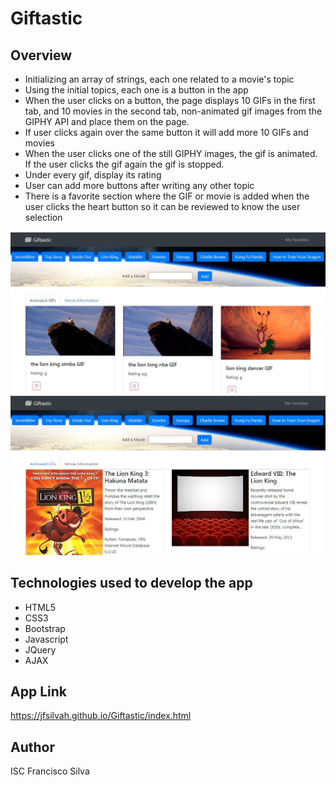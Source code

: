 # Giftastic

## Overview 

* Initializing an array of strings, each one related to a movie's topic
* Using the initial topics, each one is a button in the app
* When the user clicks on a button, the page displays 10 GIFs in the first tab, and 10 movies in the second tab, non-animated gif images from the GIPHY API and place them on the page.
* If user clicks again over the same button it will add more 10 GIFs and movies
* When the user clicks one of the still GIPHY images, the gif is animated. If the user clicks the gif again the gif is stopped.
* Under every gif, display its rating
* User can add more buttons after writing any other topic
* There is a favorite section where the GIF or movie is added when the user clicks the heart button so it can be reviewed to know the user selection

![Screenshot](assets/images/screenshot.JPG)  
![Screenshot](assets/images/screenshot2.JPG)  

## Technologies used to develop the app
- HTML5
- CSS3
- Bootstrap
- Javascript
- JQuery
- AJAX

## App Link
https://jfsilvah.github.io/Giftastic/index.html

## Author
ISC Francisco Silva
